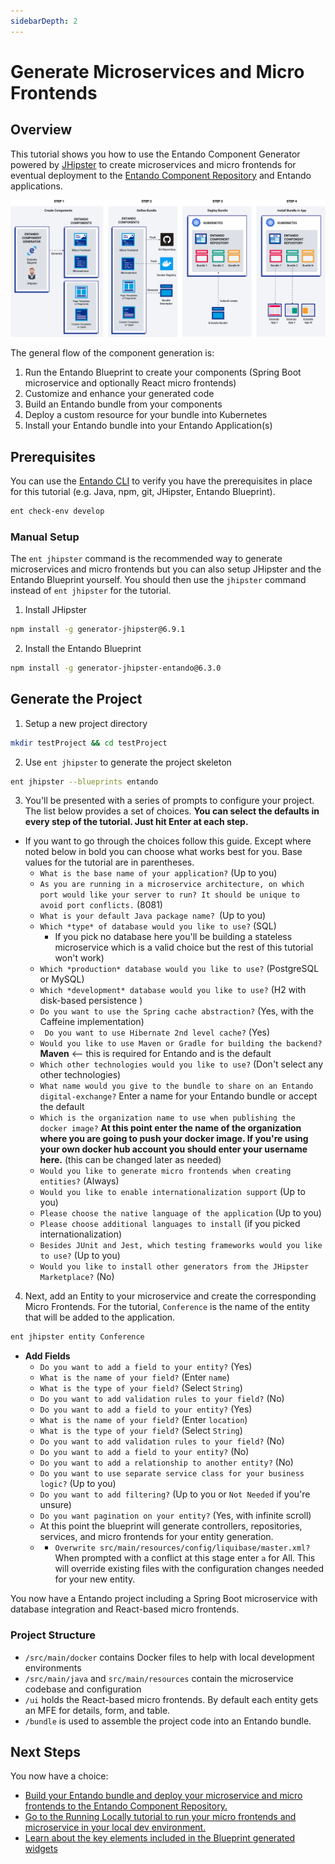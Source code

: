 ```yaml
---
sidebarDepth: 2
---
```


# Generate Microservices and Micro Frontends

## Overview

This tutorial shows you how to use the Entando Component Generator powered by [JHipster](https://www.jhipster.tech/) to create microservices and micro frontends for eventual deployment to the [Entando Component Repository](../../docs/ecr/ecr-overview.md) and Entando applications.

![Entando Component Generator](./img/component-gen-flow.png)

The general flow of the component generation is:

1. Run the Entando Blueprint to create your components (Spring Boot microservice and optionally React micro frontends)
2. Customize and enhance your generated code
3. Build an Entando bundle from your components
4. Deploy a custom resource for your bundle into Kubernetes
5. Install your Entando bundle into your Entando Application(s)

## Prerequisites
You can use the [Entando CLI](../../docs/reference/entando-cli.md#check-environment) to verify you have the prerequisites in place for this tutorial (e.g. Java, npm, git, JHipster, Entando Blueprint). 
``` sh
ent check-env develop
```  

### Manual Setup
The `ent jhipster` command is the recommended way to generate microservices and micro frontends but you can also setup JHipster and the Entando Blueprint yourself. You should then use the `jhipster` command instead of `ent jhipster` for the tutorial.   
1. Install JHipster 
``` sh
npm install -g generator-jhipster@6.9.1 
```

2. Install the Entando Blueprint 
```sh 
npm install -g generator-jhipster-entando@6.3.0
```

## Generate the Project
1. Setup a new project directory
``` sh
mkdir testProject && cd testProject
```

2. Use `ent jhipster` to generate the project skeleton
``` sh
ent jhipster --blueprints entando
``` 

3. You'll be presented with a series of prompts to configure your project. The list below provides a set of choices. **You can select the defaults in every step of the tutorial. Just hit Enter at each step.**

 - If you want to go through the choices follow this guide. Except where noted below in bold you can choose what works best for you. Base values for the tutorial are in parentheses.
     - `What is the base name of your application?` (Up to you)
     - `As you are running in a microservice architecture, on which port would like your server to run? It should be unique to avoid port conflicts.` (8081)
     - `What is your default Java package name? `(Up to you)
     - `Which *type* of database would you like to use?` (SQL)
         - If you pick no database here you'll be building a stateless microservice which is a valid choice but the rest of this tutorial won't work)
     - `Which *production* database would you like to use?` (PostgreSQL or MySQL)
     - `Which *development* database would you like to use?` (H2 with disk-based persistence )
     - `Do you want to use the Spring cache abstraction?` (Yes, with the Caffeine implementation)
     - ` Do you want to use Hibernate 2nd level cache?` (Yes)
     - `Would you like to use Maven or Gradle for building the backend?` **Maven** <-- this is required for Entando and is the default
     - `Which other technologies would you like to use?` (Don't select any other technologies)
     - `What name would you give to the bundle to share on an Entando digital-exchange?` Enter a name for your Entando bundle or accept the default
     - `Which is the organization name to use when publishing the docker image?` **At this point enter the name of the organization where you are going to push your docker image. If you're using your own docker hub account you should enter your username here.** (this can be changed later as needed)
     - `Would you like to generate micro frontends when creating entities?` (Always)
     - `Would you like to enable internationalization support` (Up to you)
     - `Please choose the native language of the application` (Up to you)
     - `Please choose additional languages to install` (if you picked internationalization)
     - `Besides JUnit and Jest, which testing frameworks would you like to use?` (Up to you)
     - `Would you like to install other generators from the JHipster Marketplace?` (No)

 4. Next, add an Entity to your microservice and create the corresponding Micro Frontends. For the tutorial, `Conference` is the name of the entity that will be added to the application.
 ``` sh
ent jhipster entity Conference 
```
   - **Add Fields**
     - `Do you want to add a field to your entity?` (Yes)
     - `What is the name of your field?` (Enter `name`)
     - `What is the type of your field?` (Select `String`)
     - `Do you want to add validation rules to your field?` (No)
     - `Do you want to add a field to your entity?` (Yes)
     - `What is the name of your field?` (Enter `location`)
     - `What is the type of your field?` (Select `String`)
     - `Do you want to add validation rules to your field?` (No)
     - `Do you want to add a field to your entity?` (No)
     - `Do you want to add a relationship to another entity?` (No)
     - `Do you want to use separate service class for your business logic?` (Up to you)
     - `Do you want to add filtering?` (Up to you or `Not Needed` if you're unsure)
     - `Do you want pagination on your entity?` (Yes, with infinite scroll)
     - At this point the blueprint will generate controllers, repositories, services, and micro frontends for your entity generation.
     - - `Overwrite src/main/resources/config/liquibase/master.xml?` When prompted with a conflict at this stage enter `a` for All. This will override existing files with the configuration changes needed for your new entity.
     
You now have a Entando project including a Spring Boot microservice with database integration and React-based micro frontends.      
     
### Project Structure 
   * ```/src/main/docker``` contains Docker files to help with local development environments
   * ```/src/main/java``` and ```src/main/resources``` contain the microservice codebase and configuration
   * ```/ui``` holds the React-based micro frontends. By default each entity gets an MFE for details, form, and table.
   * ```/bundle``` is used to assemble the project code into an Entando bundle.

## Next Steps
You now have a choice:
   - [Build your Entando bundle and deploy your microservice and micro frontends to the Entando Component Repository.](../ecr/publish-project-bundle.md)
   - [Go to the Running Locally tutorial to run your micro frontends and microservice in your local dev environment.](./run-local.md)
   - [Learn about the key elements included in the Blueprint generated widgets](../micro-frontends/generate-micro-frontends-from-a-database-entity/)

